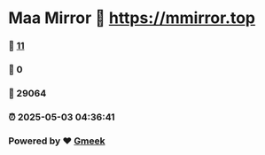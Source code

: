 # Maa Mirror :link: https://mmirror.top 
### :page_facing_up: [11](https://mmirror.top/tag.html) 
### :speech_balloon: 0 
### :hibiscus: 29064 
### :alarm_clock: 2025-05-03 04:36:41 
### Powered by :heart: [Gmeek](https://github.com/Meekdai/Gmeek)
